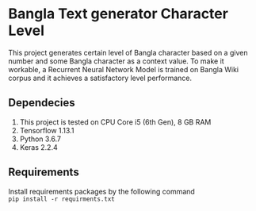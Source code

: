 <h1>Bangla Text generator Character Level</h1>
<p>This project generates certain level of Bangla character based on a given number and some Bangla character as a context 
value. To make it workable, a Recurrent Neural Network Model is trained on Bangla Wiki corpus and it achieves a satisfactory
level performance. </p>

## Dependecies
1. This project is tested on CPU Core i5 (6th Gen), 8 GB RAM
2. Tensorflow 1.13.1
3. Python 3.6.7
4. Keras 2.2.4 

## Requirements 
Install requirements packages by the following command <br>
```pip install -r requirments.txt```
